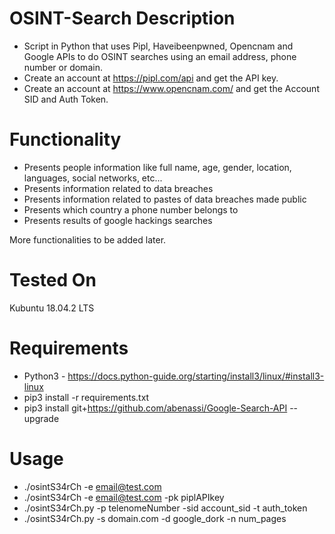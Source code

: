 # OSINT-Search Description
- Script in Python that uses Pipl, Haveibeenpwned, Opencnam and Google APIs to do OSINT searches using an email address, phone number or domain.
- Create an account at https://pipl.com/api and get the API key.
- Create an account at https://www.opencnam.com/ and get the Account SID and Auth Token.

# Functionality

- Presents people information like full name, age, gender, location, languages, social networks, etc...
- Presents information related to data breaches
- Presents information related to pastes of data breaches made public
- Presents which country a phone number belongs to
- Presents results of google hackings searches

More functionalities to be added later.

# Tested On
Kubuntu 18.04.2 LTS

# Requirements

- Python3 - https://docs.python-guide.org/starting/install3/linux/#install3-linux
- pip3 install -r requirements.txt
- pip3 install git+https://github.com/abenassi/Google-Search-API --upgrade

# Usage

- ./osintS34rCh -e email@test.com
- ./osintS34rCh -e email@test.com -pk piplAPIkey
- ./osintS34rCh.py -p telenomeNumber -sid account_sid -t auth_token
- ./osintS34rCh.py -s domain.com -d google_dork -n num_pages
